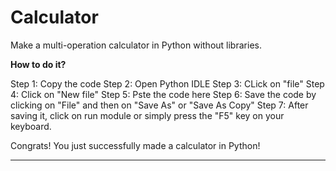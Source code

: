 # Calculator
Make a multi-operation calculator in Python without libraries.

**How to do it?**

Step 1: Copy the code
Step 2: Open Python IDLE
Step 3: CLick on "file"
Step 4: Click on "New file"
Step 5: Pste the code here
Step 6: Save the code by clicking on "File" and then on "Save As" or "Save As Copy"
Step 7: After saving it, click on run module or simply press the "F5" key on your keyboard. 

Congrats! You just successfully made a calculator in Python!

________________________________________________________________________________________________________________________________
